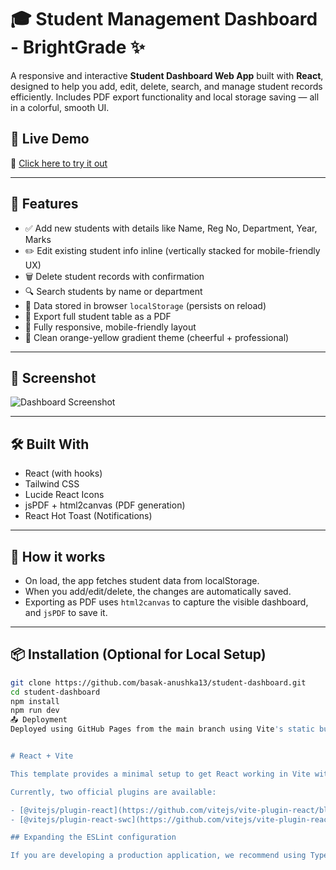 # 🎓 Student Management Dashboard - BrightGrade ✨

A responsive and interactive **Student Dashboard Web App** built with **React**, designed to help you add, edit, delete, search, and manage student records efficiently. Includes PDF export functionality and local storage saving — all in a colorful, smooth UI.

## 🚀 Live Demo
🔗 [Click here to try it out](https://basak-anushka13.github.io/student-dashboard)

---

## 📌 Features

- ✅ Add new students with details like Name, Reg No, Department, Year, Marks
- ✏️ Edit existing student info inline (vertically stacked for mobile-friendly UX)
- 🗑️ Delete student records with confirmation
- 🔍 Search students by name or department
- 💾 Data stored in browser `localStorage` (persists on reload)
- 📄 Export full student table as a PDF
- 📱 Fully responsive, mobile-friendly layout
- 🎨 Clean orange-yellow gradient theme (cheerful + professional)

---

## 📸 Screenshot

![Dashboard Screenshot](./screenshot.png)

---

## 🛠️ Built With

- React (with hooks)
- Tailwind CSS
- Lucide React Icons
- jsPDF + html2canvas (PDF generation)
- React Hot Toast (Notifications)

---

## 🧠 How it works

- On load, the app fetches student data from localStorage.
- When you add/edit/delete, the changes are automatically saved.
- Exporting as PDF uses `html2canvas` to capture the visible dashboard, and `jsPDF` to save it.

---

## 📦 Installation (Optional for Local Setup)

```bash
git clone https://github.com/basak-anushka13/student-dashboard.git
cd student-dashboard
npm install
npm run dev
📤 Deployment
Deployed using GitHub Pages from the main branch using Vite's static build.


# React + Vite

This template provides a minimal setup to get React working in Vite with HMR and some ESLint rules.

Currently, two official plugins are available:

- [@vitejs/plugin-react](https://github.com/vitejs/vite-plugin-react/blob/main/packages/plugin-react) uses [Babel](https://babeljs.io/) for Fast Refresh
- [@vitejs/plugin-react-swc](https://github.com/vitejs/vite-plugin-react/blob/main/packages/plugin-react-swc) uses [SWC](https://swc.rs/) for Fast Refresh

## Expanding the ESLint configuration

If you are developing a production application, we recommend using TypeScript with type-aware lint rules enabled. Check out the [TS template](https://github.com/vitejs/vite/tree/main/packages/create-vite/template-react-ts) for information on how to integrate TypeScript and [`typescript-eslint`](https://typescript-eslint.io) in your project.
